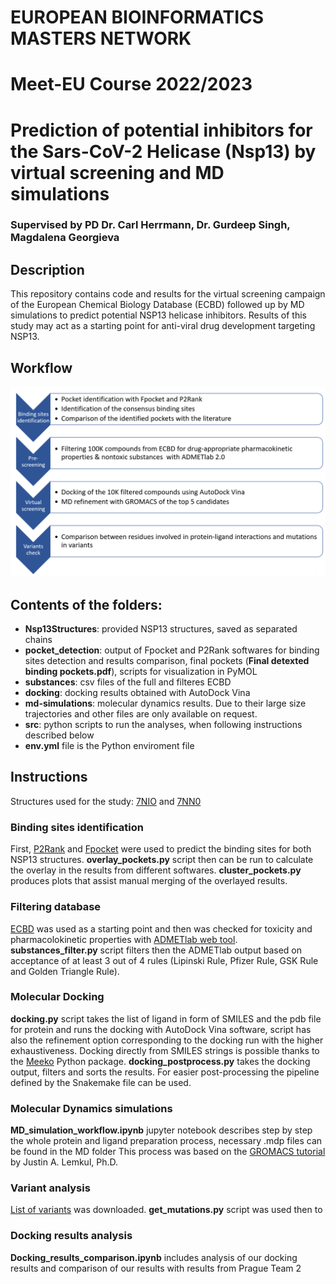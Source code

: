 # EUROPEAN BIOINFORMATICS MASTERS NETWORK
# Meet-EU Course 2022/2023
# Prediction of potential inhibitors for the Sars-CoV-2 Helicase (Nsp13) by virtual screening and MD simulations
### Supervised by PD Dr. Carl Herrmann, Dr. Gurdeep Singh, Magdalena Georgieva

## Description 
This repository contains code and results for the virtual screening campaign of the European Chemical Biology Database (ECBD) followed up by MD simulations to predict potential NSP13 helicase inhibitors. Results of this study may act as a starting point for anti-viral drug development targeting NSP13.

## Workflow
![Workflow](workflow.png)

## Contents of the folders:

* **Nsp13Structures**: provided NSP13 structures, saved as separated chains
* **pocket_detection**: output of Fpocket and P2Rank softwares for binding sites detection and results comparison, final pockets (**Final detexted binding pockets.pdf**), scripts for visualization in PyMOL
* **substances**: csv files of the full and filteres ECBD 
* **docking**: docking results obtained with AutoDock Vina 
* **md-simulations**: molecular dynamics results. Due to their large size trajectories and other files are only available on request.
* **src**: python scripts to run the analyses, when following instructions described below
* **env.yml** file is the Python enviroment file

## Instructions 
Structures used for the study: [7NIO](https://www.rcsb.org/structure/7NIO) and [7NN0](https://www.rcsb.org/structure/7NN0)
### Binding sites identification
First, [P2Rank](https://github.com/rdk/p2rank) and [Fpocket](https://github.com/Discngine/fpocket) were used to predict the binding sites for both NSP13 structures. 
**overlay_pockets.py** script then can be run to calculate the overlay in the results from different softwares. **cluster_pockets.py** produces plots that assist manual merging of the overlayed results.
### Filtering database
[ECBD](https://ecbd.eu/) was used as a starting point and then was checked for toxicity and pharmacolokinetic properties with [ADMETlab web tool](https://admetmesh.scbdd.com/). 
**substances_filter.py** script filters then the ADMETlab output based on acceptance of at least 3 out of 4 rules (Lipinski Rule, Pfizer Rule, GSK Rule and Golden Triangle Rule).
### Molecular Docking
**docking.py** script takes the list of ligand in form of SMILES and the pdb file for protein and runs the docking with AutoDock Vina software, script has also the refinement option corresponding to the docking run with the higher exhaustiveness. Docking directly from SMILES strings is possible thanks to the [Meeko](https://www.blopig.com/blog/2022/08/meeko-docking-straight-from-smiles-string/) Python package.
**docking_postprocess.py** takes the docking output, filters and sorts the results. For easier post-processing the pipeline defined by the Snakemake file can be used.
### Molecular Dynamics simulations
**MD_simulation_workflow.ipynb** jupyter notebook describes step by step the whole protein and ligand preparation process, necessary .mdp files can be found in the MD folder
This process was based on the [GROMACS tutorial](http://www.mdtutorials.com/gmx/complex/index.html) by Justin A. Lemkul, Ph.D.
### Variant analysis
[List of variants](https://www.ncbi.nlm.nih.gov/sars-cov-2/) was downloaded. 
**get_mutations.py** script was used then to 
### Docking results analysis
**Docking_results_comparison.ipynb** includes analysis of our docking results and comparison of our results with results from Prague Team 2

